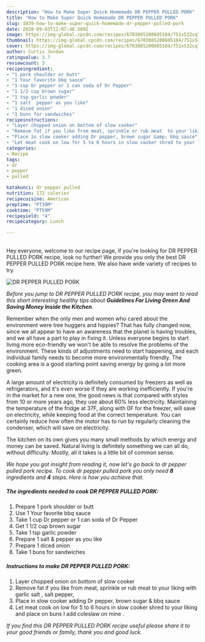 ```yaml
---
description: "How to Make Super Quick Homemade DR PEPPER PULLED PORK"
title: "How to Make Super Quick Homemade DR PEPPER PULLED PORK"
slug: 1039-how-to-make-super-quick-homemade-dr-pepper-pulled-pork
date: 2020-09-03T12:07:48.509Z
image: https://img-global.cpcdn.com/recipes/6703085200605184/751x532cq70/dr-pepper-pulled-pork-recipe-main-photo.jpg
thumbnail: https://img-global.cpcdn.com/recipes/6703085200605184/751x532cq70/dr-pepper-pulled-pork-recipe-main-photo.jpg
cover: https://img-global.cpcdn.com/recipes/6703085200605184/751x532cq70/dr-pepper-pulled-pork-recipe-main-photo.jpg
author: Curtis Jordan
ratingvalue: 3.7
reviewcount: 3
recipeingredient:
- "1 pork shoulder or butt"
- "1 Your favorite bbq sauce"
- "1 cup Dr pepper or 1 can soda of Dr Pepper"
- "1 1/2 cup brown sugar"
- "1 tsp garlic powder"
- "1 salt  pepper as you like"
- "1 diced onion"
- "1 buns for sandwiches"
recipeinstructions:
- "Layer chopped onion on bottom of slow cooker"
- "Remove fat if you like from meat, sprinkle or rub meat  to your liking with garlic salt , salt pepper,"
- "Place in slow cooker adding Dr pepper, brown sugar &amp; bbq sauce"
- "Let meat cook on low for 5 to 6 hours in slow cooker shred to your liking and place on buns I add coleslaw on mine ."
categories:
- Recipe
tags:
- dr
- pepper
- pulled

katakunci: dr pepper pulled 
nutrition: 172 calories
recipecuisine: American
preptime: "PT39M"
cooktime: "PT59M"
recipeyield: "4"
recipecategory: Lunch

---
```

<br>
Hey everyone, welcome to our recipe page, if you're looking for DR PEPPER PULLED PORK recipe, look no further! We provide you only the best DR PEPPER PULLED PORK recipe here. We also have wide variety of recipes to try.
<br>


![DR PEPPER PULLED PORK](https://img-global.cpcdn.com/recipes/6703085200605184/751x532cq70/dr-pepper-pulled-pork-recipe-main-photo.jpg)

<i>Before you jump to DR PEPPER PULLED PORK recipe, you may want to read this short interesting healthy tips about 
<strong>Guidelines For Living Green And Saving Money Inside the Kitchen</strong>.</i>
</br>

Remember when the only men and women who cared about the environment were tree huggers and hippies? That has fully changed now, since we all appear to have an awareness that the planet is having troubles, and we all have a part to play in fixing it. Unless everyone begins to start living more eco-friendly we won't be able to resolve the problems of the environment. These kinds of adjustments need to start happening, and each individual family needs to become more environmentally friendly. The cooking area is a good starting point saving energy by going a lot more green.

A large amount of electricity is definitely consumed by freezers as well as refrigerators, and it's even worse if they are working inefficiently. If you're in the market for a new one, the good news is that compared with styles from 10 or more years ago, they use about 60% less electricity. Maintaining the temperature of the fridge at 37F, along with 0F for the freezer, will save on electricity, while keeping food at the correct temperature. You can certainly reduce how often the motor has to run by regularly cleaning the condenser, which will save on electricity.

The kitchen on its own gives you many small methods by which energy and money can be saved. Natural living is definitely something we can all do, without difficulty. Mostly, all it takes is a little bit of common sense.


<i>We hope you got insight from reading it, now let's go back to dr pepper pulled pork recipe. To cook dr pepper pulled pork you only need <strong>8</strong> ingredients and <strong>4</strong> steps. Here is how you achieve that.
</i>

##### The ingredients needed to cook DR PEPPER PULLED PORK:

1. Prepare 1 pork shoulder or butt
1. Use 1 Your favorite bbq sauce
1. Take 1 cup Dr pepper or 1 can soda of Dr Pepper
1. Get 1 1/2 cup brown sugar
1. Take 1 tsp garlic powder
1. Prepare 1 salt &amp; pepper as you like
1. Prepare 1 diced onion
1. Take 1 buns for sandwiches


##### Instructions to make DR PEPPER PULLED PORK:

1. Layer chopped onion on bottom of slow cooker
1. Remove fat if you like from meat, sprinkle or rub meat  to your liking with garlic salt , salt pepper,
1. Place in slow cooker adding Dr pepper, brown sugar &amp; bbq sauce
1. Let meat cook on low for 5 to 6 hours in slow cooker shred to your liking and place on buns I add coleslaw on mine .


<i>If you find this DR PEPPER PULLED PORK recipe useful please share it to your good friends or family, thank you and good luck.</i>
